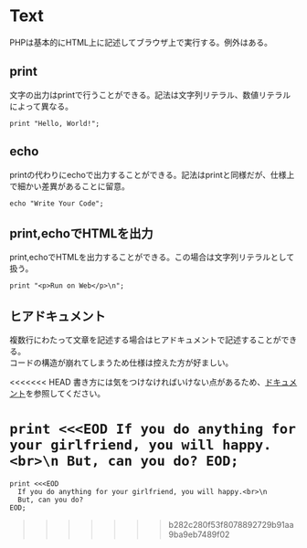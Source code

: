 # Text

PHPは基本的にHTML上に記述してブラウザ上で実行する。例外はある。

## print

文字の出力はprintで行うことができる。記法は文字列リテラル、数値リテラルによって異なる。

`print "Hello, World!";`

## echo

printの代わりにechoで出力することができる。記法はprintと同様だが、仕様上で細かい差異があることに留意。

`echo "Write Your Code";`

## print,echoでHTMLを出力

print,echoでHTMLを出力することができる。この場合は文字列リテラルとして扱う。

`print "<p>Run on Web</p>\n";`

## ヒアドキュメント

複数行にわたって文章を記述する場合はヒアドキュメントで記述することができる。  
コードの構造が崩れてしまうため仕様は控えた方が好ましい。

<<<<<<< HEAD
書き方には気をつけなければいけない点があるため、[ドキュメント](http://php.net/manual/ja/language.types.string.php)を参照してください。

`print <<<EOD
  If you do anything for your girlfriend, you will happy.<br>\n
  But, can you do?
EOD;`
=======
    print <<<EOD
      If you do anything for your girlfriend, you will happy.<br>\n
      But, can you do?
    EOD;
>>>>>>> b282c280f53f8078892729b91aa9ba9eb7489f02
